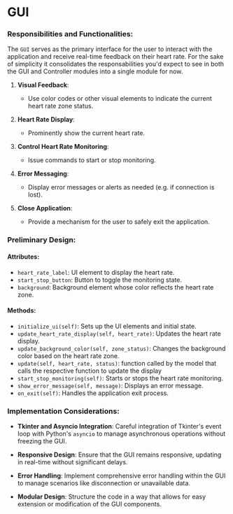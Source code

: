 # GUI

### Responsibilities and Functionalities:

The `GUI` serves as the primary interface for the user to interact with the application and receive real-time feedback on their heart rate. For the sake of simplicity it consolidates the responsabilities you'd expect to see in both the GUI and Controller modules into a single module for now.

1. **Visual Feedback**:
   - Use color codes or other visual elements to indicate the current heart rate zone status.

2. **Heart Rate Display**:
   - Prominently show the current heart rate.

3. **Control Heart Rate Monitoring**:
   - Issue commands to start or stop monitoring.

4. **Error Messaging**:
   - Display error messages or alerts as needed (e.g. if connection is lost).

5. **Close Application**:
   - Provide a mechanism for the user to safely exit the application.

### Preliminary Design:

#### Attributes:
- `heart_rate_label`: UI element to display the heart rate.
- `start_stop_button`: Button to toggle the monitoring state.
- `background`: Background element whose color reflects the heart rate zone.

#### Methods:
- `initialize_ui(self)`: Sets up the UI elements and initial state.
- `update_heart_rate_display(self, heart_rate)`: Updates the heart rate display.
- `update_background_color(self, zone_status)`: Changes the background color based on the heart rate zone.
- `update(self, heart_rate, status)`: function called by the model that calls the respective function to update the display
- `start_stop_monitoring(self)`: Starts or stops the heart rate monitoring.
- `show_error_message(self, message)`: Displays an error message.
- `on_exit(self)`: Handles the application exit process.

### Implementation Considerations:

- **Tkinter and Asyncio Integration**: Careful integration of Tkinter's event loop with Python's `asyncio` to manage asynchronous operations without freezing the GUI.

- **Responsive Design**: Ensure that the GUI remains responsive, updating in real-time without significant delays.

- **Error Handling**: Implement comprehensive error handling within the GUI to manage scenarios like disconnection or unavailable data.

- **Modular Design**: Structure the code in a way that allows for easy extension or modification of the GUI components.
